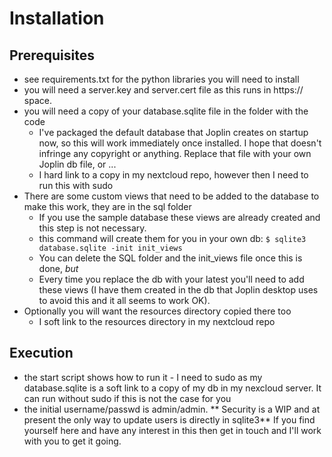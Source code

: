 # Installation

## Prerequisites
- see requirements.txt for the python libraries you will need to install
- you will need a server.key and server.cert file as this runs in https:// space.
- you will need a copy of your database.sqlite file in the folder with the code
  - I've packaged the default database that Joplin creates on startup now, so this will work immediately once installed. I hope that doesn't infringe any copyright or anything. Replace that file with your own Joplin db file, or ...
  - I hard link to a copy in my nextcloud repo, however then I need to run this with sudo
- There are some custom views that need to be added to the database to make this work, they are in the sql folder
  - If you use the sample database these views are already created and this step is not necessary.
  - this command will create them for you in your own db: 
      `$ sqlite3 database.sqlite -init init_views`
  - You can delete the SQL folder and the init_views file once this is done, *but*
  - Every time you replace the db with your latest you'll need to add these views (I have them created in the db that Joplin desktop uses to avoid this and it all seems to work OK).
- Optionally you will want the resources directory copied there too
  - I soft link to the resources directory in my nextcloud repo

## Execution
- the start script shows how to run it - I need to sudo as my database.sqlite is a soft link to a copy of my db in my nexcloud server. It can run without sudo if this is not the case for you
- the initial username/passwd is admin/admin. ** Security is a WIP and at present the only way to update users is directly in sqlite3**
If you find yourself here and have any interest in this then get in touch and I'll work with you to get it going.

